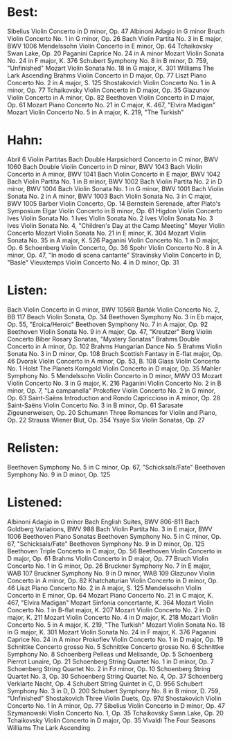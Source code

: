 # Best:

Sibelius        Violin Concerto in D minor, Op. 47
Albinoni        Adagio in G minor
Bruch           Violin Concerto No. 1 in G minor, Op. 26
Bach            Violin Partita No. 3 in E major, BWV 1006
Mendelssohn     Violin Concerto in E minor, Op. 64
Tchaikovsky     Swan Lake, Op. 20
Paganini        Caprice No. 24 in A minor
Mozart          Violin Sonata No. 24 in F major, K. 376
Schubert        Symphony No. 8 in B minor, D. 759, "Unfinished"
Mozart          Violin Sonata No. 18 in G major, K. 301
Williams        The Lark Ascending
Brahms          Violin Concerto in D major, Op. 77
Liszt           Piano Concerto No. 2 in A major, S. 125
Shostakovich    Violin Concerto No. 1 in A minor, Op. 77
Tchaikovsky     Violin Concerto in D major, Op. 35
Glazunov        Violin Concerto in A minor, Op. 82
Beethoven       Violin Concerto in D major, Op. 61
Mozart          Piano Concerto No. 21 in C major, K. 467, "Elvira Madigan"
Mozart          Violin Concerto No. 5 in A major, K. 219, "The Turkish"

# Hahn:

Abril           6 Violin Partitas
Bach            Double Harpsichord Concerto in C minor, BWV 1060
Bach            Double Violin Concerto in D minor, BWV 1043
Bach            Violin Concerto in A minor, BWV 1041
Bach            Violin Concerto in E major, BWV 1042
Bach            Violin Partita No. 1 in B minor, BWV 1002
Bach            Violin Partita No. 2 in D minor, BWV 1004
Bach            Violin Sonata No. 1 in G minor, BWV 1001
Bach            Violin Sonata No. 2 in A minor, BWV 1003
Bach            Violin Sonata No. 3 in C major, BWV 1005
Barber          Violin Concerto, Op. 14
Bernstein       Serenade, after Plato's Symposium
Elgar           Violin Concerto in B minor, Op. 61
Higdon          Violin Concerto
Ives            Violin Sonata No. 1
Ives            Violin Sonata No. 2
Ives            Violin Sonata No. 3
Ives            Violin Sonata No. 4, "Children's Day at the Camp Meeting"
Meyer           Violin Concerto
Mozart          Violin Sonata No. 21 in E minor, K. 304
Mozart          Violin Sonata No. 35 in A major, K. 526
Paganini        Violin Concerto No. 1 in D major, Op. 6
Schoenberg      Violin Concerto, Op. 36
Spohr           Violin Concerto No. 8 in A minor, Op. 47, "In modo di scena cantante"
Stravinsky      Violin Concerto in D, "Basle"
Vieuxtemps      Violin Concerto No. 4 in D minor, Op. 31

# Listen:

Bach            Violin Concerto in G minor, BWV 1056R
Bartók          Violin Concerto No. 2, BB 117
Beach           Violin Sonata, Op. 34
Beethoven       Symphony No. 3 in Eb major, Op. 55, "Eroica/Heroic"
Beethoven       Symphony No. 7 in A major, Op. 92
Beethoven       Violin Sonata No. 9 in A major, Op. 47, "Kreutzer"
Berg            Violin Concerto
Biber           Rosary Sonatas, "Mystery Sonatas"
Brahms          Double Concerto in A minor, Op. 102
Brahms          Hungarian Dance No. 5
Brahms          Violin Sonata No. 3 in D minor, Op. 108
Bruch           Scottish Fantasy in E-flat major, Op. 46
Dvorak          Violin Concerto in A minor, Op. 53, B. 108
Glass           Violin Concerto No. 1
Holst           The Planets
Korngold        Violin Concerto in D major, Op. 35
Mahler          Symphony No. 5
Mendelssohn     Violin Concerto in D minor, MWV O3
Mozart          Violin Concerto No. 3 in G major, K. 216
Paganini        Violin Concerto No. 2 in B minor, Op. 7, "La campanella"
Prokofiev       Violin Concerto No. 2 in G minor, Op. 63
Saint-Saëns     Introduction and Rondo Capriccioso in A minor, Op. 28
Saint-Saëns     Violin Concerto No. 3 in B minor, Op. 61
Sarasate        Zigeunerweisen, Op. 20
Schumann        Three Romances for Violin and Piano, Op. 22
Strauss         Wiener Blut, Op. 354
Ysaÿe           Six Violin Sonatas, Op. 27

# Relisten:

Beethoven       Symphony No. 5 in C minor, Op. 67, "Schicksals/Fate"
Beethoven       Symphony No. 9 in D minor, Op. 125

# Listened:

Albinoni        Adagio in G minor
Bach            English Suites, BWV 806-811
Bach            Goldberg Variations, BWV 988
Bach            Violin Partita No. 3 in E major, BWV 1006
Beethoven       Piano Sonatas
Beethoven       Symphony No. 5 in C minor, Op. 67, "Schicksals/Fate"
Beethoven       Symphony No. 9 in D minor, Op. 125
Beethoven       Triple Concerto in C major, Op. 56
Beethoven       Violin Concerto in D major, Op. 61
Brahms          Violin Concerto in D major, Op. 77
Bruch           Violin Concerto No. 1 in G minor, Op. 26
Bruckner        Symphony No. 7 in E major, WAB 107
Bruckner        Symphony No. 9 in D minor, WAB 109
Glazunov        Violin Concerto in A minor, Op. 82
Khatchaturian   Violin Concerto in D minor, Op. 46
Liszt           Piano Concerto No. 2 in A major, S. 125
Mendelssohn     Violin Concerto in E minor, Op. 64
Mozart          Piano Concerto No. 21 in C major, K. 467, "Elvira Madigan"
Mozart          Sinfonia concertante, K. 364
Mozart          Violin Concerto No. 1 in B-flat major, K. 207
Mozart          Violin Concerto No. 2 in D major, K. 211
Mozart          Violin Concerto No. 4 in D major, K. 218
Mozart          Violin Concerto No. 5 in A major, K. 219, "The Turkish"
Mozart          Violin Sonata No. 18 in G major, K. 301
Mozart          Violin Sonata No. 24 in F major, K. 376
Paganini        Caprice No. 24 in A minor
Prokofiev       Violin Concerto No. 1 in D major, Op. 19
Schnittke       Concerto grosso No. 5
Schnittke       Concerto grosso No. 6
Schnittke       Symphony No. 8
Schoenberg      Pelleas und Melisande, Op. 5
Schoenberg      Pierrot Lunaire, Op. 21
Schoenberg      String Quartet No. 1 in D minor, Op. 7
Schoenberg      String Quartet No. 2 in F♯ minor, Op. 10
Schoenberg      String Quartet No. 3, Op. 30
Schoenberg      String Quartet No. 4, Op. 37
Schoenberg      Verklarte Nacht, Op. 4
Schubert        String Quintet in C, D. 956
Schubert        Symphony No. 3 in D, D. 200
Schubert        Symphony No. 8 in B minor, D. 759, "Unfinished"
Shostakovich    Three Violin Duets, Op. 97d
Shostakovich    Violin Concerto No. 1 in A minor, Op. 77
Sibelius        Violin Concerto in D minor, Op. 47
Szymanowski     Violin Concerto No. 1, Op. 35
Tchaikovsky     Swan Lake, Op. 20
Tchaikovsky     Violin Concerto in D major, Op. 35
Vivaldi         The Four Seasons
Williams        The Lark Ascending
